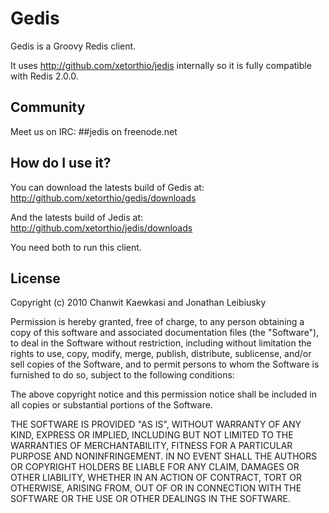 # Gedis

Gedis is a Groovy Redis client.

It uses http://github.com/xetorthio/jedis internally so it is fully compatible with Redis 2.0.0.

## Community

Meet us on IRC: ##jedis on freenode.net

## How do I use it?

You can download the latests build of Gedis at: 
    http://github.com/xetorthio/gedis/downloads

And the latests build of Jedis at: 
    http://github.com/xetorthio/jedis/downloads
    
You need both to run this client.
    
## License

Copyright (c) 2010 Chanwit Kaewkasi and Jonathan Leibiusky 

Permission is hereby granted, free of charge, to any person
obtaining a copy of this software and associated documentation
files (the "Software"), to deal in the Software without
restriction, including without limitation the rights to use,
copy, modify, merge, publish, distribute, sublicense, and/or sell
copies of the Software, and to permit persons to whom the
Software is furnished to do so, subject to the following
conditions:

The above copyright notice and this permission notice shall be
included in all copies or substantial portions of the Software.

THE SOFTWARE IS PROVIDED "AS IS", WITHOUT WARRANTY OF ANY KIND,
EXPRESS OR IMPLIED, INCLUDING BUT NOT LIMITED TO THE WARRANTIES
OF MERCHANTABILITY, FITNESS FOR A PARTICULAR PURPOSE AND
NONINFRINGEMENT. IN NO EVENT SHALL THE AUTHORS OR COPYRIGHT
HOLDERS BE LIABLE FOR ANY CLAIM, DAMAGES OR OTHER LIABILITY,
WHETHER IN AN ACTION OF CONTRACT, TORT OR OTHERWISE, ARISING
FROM, OUT OF OR IN CONNECTION WITH THE SOFTWARE OR THE USE OR
OTHER DEALINGS IN THE SOFTWARE.

